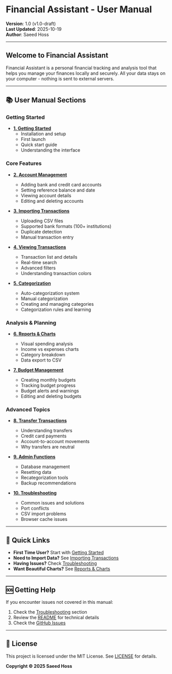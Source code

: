 # Financial Assistant - User Manual

**Version**: 1.0 (v1.0-draft)  
**Last Updated**: 2025-10-19  
**Author**: Saeed Hoss

---

## Welcome to Financial Assistant

Financial Assistant is a personal financial tracking and analysis tool that helps you manage your finances locally and securely. All your data stays on your computer - nothing is sent to external servers.

---

## 📚 User Manual Sections

### Getting Started
- **[1. Getting Started](./01-getting-started.md)**
  - Installation and setup
  - First launch
  - Quick start guide
  - Understanding the interface

### Core Features
- **[2. Account Management](./02-accounts.md)**
  - Adding bank and credit card accounts
  - Setting reference balance and date
  - Viewing account details
  - Editing and deleting accounts

- **[3. Importing Transactions](./03-importing-transactions.md)**
  - Uploading CSV files
  - Supported bank formats (100+ institutions)
  - Duplicate detection
  - Manual transaction entry

- **[4. Viewing Transactions](./04-viewing-transactions.md)**
  - Transaction list and details
  - Real-time search
  - Advanced filters
  - Understanding transaction colors

- **[5. Categorization](./05-categorization.md)**
  - Auto-categorization system
  - Manual categorization
  - Creating and managing categories
  - Categorization rules and learning

### Analysis & Planning
- **[6. Reports & Charts](./06-reports.md)**
  - Visual spending analysis
  - Income vs expenses charts
  - Category breakdown
  - Data export to CSV

- **[7. Budget Management](./07-budgets.md)**
  - Creating monthly budgets
  - Tracking budget progress
  - Budget alerts and warnings
  - Editing and deleting budgets

### Advanced Topics
- **[8. Transfer Transactions](./08-transfers.md)**
  - Understanding transfers
  - Credit card payments
  - Account-to-account movements
  - Why transfers are neutral

- **[9. Admin Functions](./09-admin.md)**
  - Database management
  - Resetting data
  - Recategorization tools
  - Backup recommendations

- **[10. Troubleshooting](./10-troubleshooting.md)**
  - Common issues and solutions
  - Port conflicts
  - CSV import problems
  - Browser cache issues

---

## 🚀 Quick Links

- **First Time User?** Start with [Getting Started](./01-getting-started.md)
- **Need to Import Data?** See [Importing Transactions](./03-importing-transactions.md)
- **Having Issues?** Check [Troubleshooting](./10-troubleshooting.md)
- **Want Beautiful Charts?** See [Reports & Charts](./06-reports.md)

---

## 🆘 Getting Help

If you encounter issues not covered in this manual:
1. Check the [Troubleshooting](./10-troubleshooting.md) section
2. Review the [README](../../README.md) for technical details
3. Check the [GitHub Issues](https://github.com/saeid-h/financial-assistant/issues)

---

## 📄 License

This project is licensed under the MIT License. See [LICENSE](../../LICENSE) for details.

**Copyright © 2025 Saeed Hoss**


